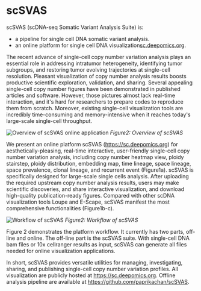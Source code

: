 # scSVAS

scSVAS (scDNA-seq Somatic Variant Analysis Suite) is:
  + a pipeline for single cell DNA somatic variant analysis.
  + an online platform for single cell DNA visualization[sc.deepomics.org](sc.deepomics.org).
 
The recent advance of single-cell copy number variation analysis plays an essential role in addressing intratumor heterogeneity, identifying tumor subgroups, and restoring tumor evolving trajectories at single-cell resolution. Pleasant visualization of copy number analysis results boosts productive scientific exploration, validation, and sharing. Several appealing single-cell copy number figures have been demonstrated in published articles and software. However, those pictures almost lack real-time interaction, and it's hard for researchers to prepare codes to reproduce them from scratch. Moreover, existing single-cell visualization tools are incredibly time-consuming and memory-intensive when it reaches today's large-scale single-cell throughput. 

![Overview of scSVAS online application](https://github.com/paprikachan/scSVAS/blob/master/webserver/fig/Figure1.png)
*Figure2: Overview of scSVAS*

We present an online platform scSVAS (https://sc.deepomics.org) for aesthetically-pleasing, real-time interactive, user-friendly single-cell copy number variation analysis, including copy number heatmap view, ploidy stairstep, ploidy distribution, embedding map, time lineage, space lineage, space prevalence, clonal lineage, and recurrent event (Figure1a). scSVAS is specifically designed for large-scale single cells analysis. After uploading the required upstream copy number analysis results, users may make scientific discoveries, and share interactive visualization, and download high-quality publication-ready figures. Compared with other scDNA visualization tools Loupe and E-Scape, scSVAS manifest the most comprehensive functionalities (Figure1b-c).


![Workflow of scSVAS](https://github.com/paprikachan/scSVAS/blob/master/webserver/fig/Figure2.png)
*Figure2: Workflow of scSVAS*
 
Figure 2 demonstrates the platform workflow. It currently has two parts, off-line and online. The off-line part is the scSVAS suite. With single-cell DNA bam files or 10x cellranger results as input, scSVAS can generate all files needed for online visualization applications. 

In short, scSVAS provides versatile utilities for managing, investigating, sharing, and publishing single-cell copy number variation profiles. All visualization are publicly hosted at https://sc.deepomics.org. Offline analysis pipeline are available at https://github.com/paprikachan/scSVAS.

